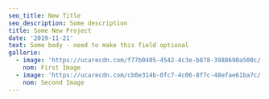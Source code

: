 ```yaml
---
seo_title: New Title
seo_description: Some description
title: Some New Project
date: '2019-11-21'
text: Some body - need to make this field optional
gallerie:
  - image: 'https://ucarecdn.com/f77b0405-4542-4c3e-b878-3988690a500c/'
    nom: First Image
  - image: 'https://ucarecdn.com/cb0e314b-0fc7-4c06-8f7c-48efae61ba7c/'
    nom: Second Image
---
```


